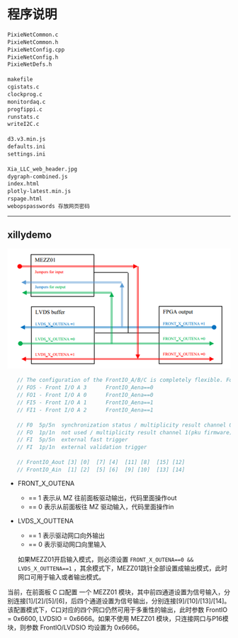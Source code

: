 <!-- code.md --- 
;; 
;; Description: 
;; Author: Hongyi Wu(吴鸿毅)
;; Email: wuhongyi@qq.com 
;; Created: 六 6月 15 13:40:28 2019 (+0800)
;; Last-Updated: 三 7月 17 18:24:29 2019 (+0800)
;;           By: Hongyi Wu(吴鸿毅)
;;     Update #: 3
;; URL: http://wuhongyi.cn -->


# 程序说明

```bash
PixieNetCommon.c          
PixieNetCommon.h          
PixieNetConfig.cpp        
PixieNetConfig.h          
PixieNetDefs.h            

makefile            
cgistats.c                
clockprog.c         
monitordaq.c        
progfippi.c    
runstats.c     
writeI2C.c     

d3.v3.min.js        
defaults.ini        
settings.ini   

Xia_LLC_web_header.jpg    
dygraph-combined.js 
index.html          
plotly-latest.min.js
rspage.html    
webopspasswords 存放网页密码
```

----

## xillydemo

![DB](img/MZTIO_DB.png)

```cpp
   // The configuration of the FrontIO_A/B/C is completely flexible. For example, if you connect the RJ-45 of a Pixie-16 to FrontI/O A 0-3 (the upper RJ-45 on the trigger board), signals will connect
   // FO5 - Front I/O A 3      FrontIO_Aena==0
   // FO1 - Front I/O A 0      FrontIO_Aena==0
   // FI5 - Front I/O A 1      FrontIO_Aena==1
   // FI1 - Front I/O A 2      FrontIO_Aena==1

   // F0  5p/5n  synchronization status / multiplicity result channel 0(pku firmware)
   // FO  1p/1n  not used / multiplicity result channel 1(pku firmware) 
   // FI  5p/5n  external fast trigger
   // FI  1p/1n  external validation trigger

   // FrontIO_Aout [3] [0]  [7] [4]  [11] [8]  [15] [12]
   // FrontIO_Ain  [1] [2]  [5] [6]  [9] [10]  [13] [14]
```

- FRONT_X_OUTENA
	- == 1 表示从 MZ 往前面板驱动输出，代码里面操作out
	- == 0 表示从前面板往 MZ 驱动输入，代码里面操作in
- LVDS_X_OUTTENA
	- == 1 表示驱动网口向外输出
	- == 0 表示驱动网口向里输入
	
	如果MEZZ01开启输入模式，则必须设置 ```FRONT_X_OUTENA==0 && LVDS_X_OUTTENA==1```	，其余模式下，MEZZ01跳针全部设置成输出模式，此时网口可用于输入或者输出模式。
	

当前，在前面板 C 口配置 一个 MEZZ01 模块，其中前四通道设置为信号输入，分别连接[1]/[2]/[5]/[6]，后四个通道设置为信号输出，分别连接[9]/[10]/[13]/[14]。 该配置模式下，C口对应的四个网口仍然可用于多重性的输出，此时参数 FrontIO = 0x6600, LVDSIO = 0x6666。如果不使用 MEZZ01 模块，只连接网口与P16模块，则参数 FrontIO/LVDSIO 均设置为 0x6666。




<!-- code.md ends here -->
